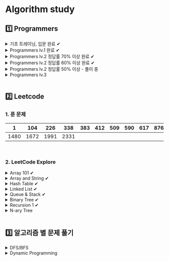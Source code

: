 # Algorithm study

## 1️⃣ Programmers

<details>
<summary>
기초 트레이닝, 입문 완료 ✔
</summary>

| ![코딩 기초 트레이닝 캘린더](https://github.com/JisooPyo/My-Study/assets/130378232/ecdaf685-54e7-415f-8194-62d2a131a668) | ![코딩테스트 입문 캘린더 (1)](https://github.com/JisooPyo/My-Study/assets/130378232/4daaedbf-d6c0-40a1-a8f1-acb7cd183f8e) |
|---------------------------------------------------------------------------------------------------------------|-----------------------------------------------------------------------------------------------------------------|

</details>

<details>
<summary>
Programmers lv.1 완료 ✔
</summary>

![image](https://github.com/JisooPyo/My-Study/assets/130378232/fdd15c4e-d3c0-4a26-9305-e5e0cb563b9b)

</details>

<details>
<summary>
Programmers lv.2 정답률 70% 이상 완료 ✔
</summary>

* 최댓값과 최솟값
* JadenCase 문자열 만들기
* 최솟값 만들기
* 올바른 괄호
* 이진 변환 반복하기
* 숫자의 표현
* 다음 큰 숫자
* 피보나치 수
* 짝지어 제거하기
* 카펫

---

</details>

<details>
<summary>
Programmers lv.2 정답률 60% 이상 완료 ✔
</summary>

* 영어 끝말잇기
* 구명보트
* 점프와 순간 이동
* 예상 대진표
* N개의 최소공배수
* 멀리 뛰기
* 귤 고르기
* 연속 부분 수열 합의 개수
* 괄호 회전하기
* 할인 행사
* n^2 배열 자르기
* H-Index
* 행렬의 곱셈
* [1차] 캐시
* 의상
* 튜플
* 기능개발
* 프로세스
* 뉴스 클러스터링
* 피로도
* 전화번호 목록
* k진수에서 소수 개수 구하기
* 타겟 넘버

---

</details>

<details>
<summary>
Programmers lv.2 정답률 50% 이상 - 풀이 중
</summary>

* [3차] 압축
* [3차] n진수 게임
* 게임 맵 최단거리
* 모음사전
* 더 맵게
* 주차 요금 계산
* 방문 길이
* 주식 가격
* 뒤에 있는 큰 수 찾기
* 땅따먹기
* 스킬트리
* 오픈채팅방
* 롤케이크 자르기
* [3차] 파일명 정렬
* [1차] 프렌즈4블록
* 2xn 타일링
* 택배상자
* 가장 큰 수
* 2개 이하로 다른 비트
* 쿼드압축 후 개수 세기
* 숫자 변환하기

---

</details>

<details>
<summary>
Programmers lv.3 
</summary>

* 정수 삼각형

---

</details>

<br>

## 2️⃣ Leetcode

### 1. 푼 문제

| 1    | 104  | 226  | 338  | 383 | 412 | 509 | 590 | 617 | 876 | 897 | 938 | 1342 | 1379 |
|------|------|------|------|-----|-----|-----|-----|-----|-----|-----|-----|------|------|
| 1480 | 1672 | 1991 | 2331 |     |     |     |     |     |     |     |     |      |      |

<br>

### 2. LeetCode Explore

<details>
<summary>
Array 101 ✔
</summary>

#### Introduction

* Max Consecutive Ones
* Find Numbers with Even Number of Digits
* Squares of a Sorted Array

#### Inserting Items Into an Array

* Duplicate Zeros
* Merge Sorted Array

#### Deleting Items From an Array

* Remove Element
* Remove Duplicates from Sorted Array

#### Searching for Items in an Array

* Check If N and Its Double Exist
* Valid Mountain Array

#### In-Place Operations

* Replace Elements with Greatest Element on Right Side
* Remove Duplicates from Sorted Array
* Move Zeroes
* Sort Array By Parity
* Remove Element

#### Conclusion

* Height Checker
* Third Maximum Number
* Find All Numbers Disappeared in an Array
* Squares of a Sorted Array

---

</details>

<details>
<summary>
Array and String ✔
</summary>

#### Introduction to Array

* Find Pivot Index
* Largest Number At Least Twice of Others
* Plus One

#### Introduction to 2D Array

* Diagonal Traverse
* Spiral Matrix
* Pascal's Triangle

#### Introduction to String

* Add Binary
* Implement strStr()
* Longest Common Prefix

#### Two-Pointer Technique

* Reverse String
* Array Partition 1
* Two Sum 2
* Minimum Size Subarray Sum

#### Conclusion

* Rotate Array
* Pascal's Triangle 2
* Reverse Words in a String
* Reverse Words in a String 3

---

</details>

<details>
<summary>
Hash Table ✔
</summary>

#### Design a Hash Table

* Design HashSet
* Design HashMap

#### Practical Application - Hash Set

* Contains Duplicate
* Single Number
* Intersection of Two Arrays
* Happy Number

#### Practical Application - Hash Map

* Two Sum
* Isomorphic Strings
* Minimum Index Sum Of Two Lists
* First Unique Character in a String
* Intersection of Two Arrays 2
* Contains Duplicate 2

#### Practical Application - Design the Key

* Group Anagrams
* Valid Sudoku
* Find Duplicate Subtrees

#### Conclusion

* Jewels and Stones
* Longest Substring Without Repeating Characters
* 4Sum 2
* Top K Frequent Elements
* Insert Delete GetRandom O(1)

---

</details>

<details>
<summary>
Linked List ✔
</summary>

#### Singly Linked List

* Design Linked List

#### Two Pointer Technique

* Linked List Cycle
* Linked List Cycle 2
* Intersection of Two Linked Lists
* Remove Nth Node From End of List

#### Classic Problems

* Reverse Linked List
* Remove Linked List Elements
* Odd Even Linked List
* Palindrome Linked List

#### Doubly Linked List

* Design Doubly Linked List

#### Conclusion

* Merge Two Sorted Lists
* Add Two Numbers
* Flatten a Multilevel Doubly Linked List
* Copy List with Random Pointer
* Rotate List

---

</details>

<details>
<summary>
Queue & Stack ✔
</summary>

#### Queue: First-in-first-out Data Structure

* Design Circular Queue

#### Stack: Last-in-first-out Data Structure

* Min Stack
* Valid Parentheses
* Daily Temperatures
* Evaluate Reverse Polish Notation

#### Queue and BFS

* Number of Islands
* Open the Lock
* Perfect Squares

#### Stack and DFS

* Clone Graph
* Target Sum

#### Conclusion

* Implement Queue using Stacks
* Implement Stack using Queues
* Decode String
* Flood Fill
* 01 Matrix
* Keys and Rooms

---

</details>

<details>
<summary>
Binary Tree ✔
</summary>

#### Traverse A Tree

* Binary Tree Preorder Traversal
* Binary Tree Inorder Traversal
* Binary Tree Postorder Traversal
* Binary Tree Level Order Traversal

#### Solve Problems Recursively

* Maximum Depth of Binary Tree
* Symmetric Tree
* Path Sum

#### Conclusion

* Construct Binary Tree from Inorder and Postorder Traversal
* Construct Binary Tree from Preorder and Inorder Traversal
* Populating Next Right Pointers in Each Node
* Populating Next Right Pointers in Each Node 2
* Lowest Common Ancestor of a Binary Tree
* Serialize and Deserialize Binary Tree

---

</details>

<details>
<summary>
Recursion 1 ✔
</summary>

#### Principle of Recursion

* Reverse String
* Swap Nodes in Pairs

#### Recurrence Relation

* Reverse Linked List
* Search in a Binary Search Tree
* Pascal's Triangle 2

#### Memoization

* Fibonacci Number
* Climbing Stairs

#### Complexity Analysis

* Maximum Depth of Binary Tree
* Pow(x, n)

#### Conclusion

* Merge Two Sorted Lists
* K-th Symbol in Grammar
* Unique Binary Search Trees 2

---

</details>

<details>
<summary>
N-ary Tree
</summary>

#### Traversal

* N-ary Tree Preorder Traversal
* N-ary Tree Postorder Traversal
* N-ary Tree Level Order Traversal

---

</details>

<br>

## 3️⃣ 알고리즘 별 문제 풀기

<details>
<summary>
DFS/BFS
</summary>

### Programmers

* 타겟넘버 - DFS
* 게임 맵 최단거리 - BFS

### Leetcode

#### DFS

* 1379 - Find a Corresponding Node of a Binary Tree in a Clone of That Tree
* 938 - Range Sum of BST
* 617 - Merge Two Binary Trees
* 897 - Increasing Order Search Tree
* 2331 - Evaluate Boolean Binary Tree
* 590 - N-ary Tree Postorder Traversal

#### BFS

* 226 - Invert Binary Tree
* 104 - Maximum Depth of Binary Tree

---

</details>

<details>
<summary>
Dynamic Programming
</summary>

### Programmers

* 정수 삼각형

### Leetcode

* 338 - Counting Bits
* 509 - Fibonacci Number

---

</details>
